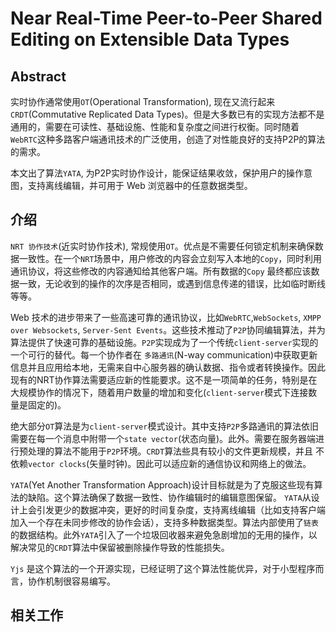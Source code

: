 # Near Real-Time Peer-to-Peer Shared Editing on Extensible Data Types

## Abstract

实时协作通常使用`OT`(Operational Transformation), 现在又流行起来 `CRDT`(Commutative Replicated
  Data Types)。但是大多数已有的实现方法都不是通用的，需要在可读性、基础设施、性能和复杂度之间进行权衡。同时随着`WebRTC`这种多路客户端通讯技术的广泛使用，创造了对性能良好的支持P2P的算法的需求。

本文出了算法`YATA`, 为P2P实时协作设计，能保证结果收敛，保护用户的操作意图，支持离线编辑，并可用于 Web 浏览器中的任意数据类型。


## 介绍

`NRT 协作技术`(近实时协作技术), 常规使用`OT`。优点是不需要任何锁定机制来确保数据一致性。在一个`NRT`场景中，用户修改的内容会立刻写入本地的`Copy`，同时利用通讯协议，将这些修改的内容通知给其他客户端。所有数据的`Copy` 最终都应该数据一致，无论收到的操作的次序是否相同，或遇到信息传递的错误，比如临时断线等等。

Web 技术的进步带来了一些高速可靠的通讯协议，比如`WebRTC`,`WebSockets`, `XMPP over Websockets`, `Server-Sent Events`。这些技术推动了`P2P`协同编辑算法，并为算法提供了快速可靠的基础设施。`P2P`实现成为了一个传统`client-server`实现的一个可行的替代。每一个协作者在 `多路通讯`(N-way communication)中获取更新信息并且应用给本地，无需来自中心服务器的确认数据、指令或者转换操作。因此现有的NRT协作算法需要适应新的性能要求。这不是一项简单的任务，特别是在大规模协作的情况下，随着用户数量的增加和变化(`client-server`模式下连接数量是固定的)。

绝大部分`OT`算法是为`client-server`模式设计。其中支持`P2P`多路通讯的算法依旧需要在每一个消息中附带一个`state vector`(状态向量)。此外。需要在服务器端进行预处理的算法不能用于`P2P`环境。`CRDT`算法些具有较小的文件更新规模，并且
不依赖`vector clocks`(矢量时钟)。因此可以适应新的通信协议和网络上的做法。

`YATA`(Yet Another Transformation Approach)设计目标就是为了克服这些现有算法的缺陷。这个算法确保了数据一致性、协作编辑时的编辑意图保留。 `YATA`从设计上会引发更少的数据冲突，更好的时间复杂度，支持离线编辑（比如支持客户端加入一个存在未同步修改的协作会话），支持多种数据类型。算法内部使用了`链表`的数据结构。此外`YATA`引入了一个垃圾回收器来避免急剧增加的无用的操作，以解决常见的`CRDT`算法中保留被删除操作导致的性能损失。

`Yjs` 是这个算法的一个开源实现，已经证明了这个算法性能优异，对于小型程序而言，协作机制很容易编写。

## 相关工作

